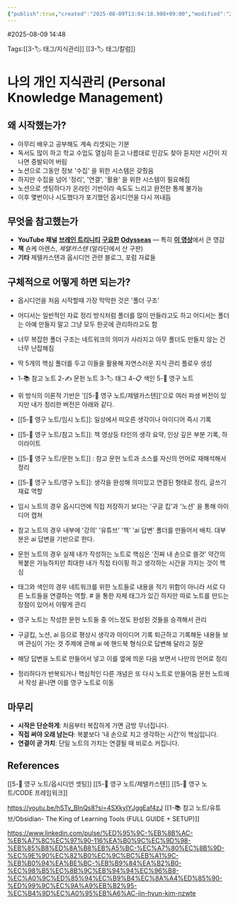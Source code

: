 ```yaml
---
{"publish":true,"created":"2025-08-09T13:04:18.988+09:00","modified":"2025-08-09T15:24:37.493+09:00","cssclasses":""}
---
```


#2025-08-09 14:48

Tags:[[3-🏷️ 태그/지식관리]] [[3-🏷️ 태그/칼럼]]

# 나의 개인 지식관리 (Personal Knowledge Management)

## 왜 시작했는가?

- 아무리 배우고 공부해도 계속 리셋되는 기분
- 독서도 많이 하고 학교 수업도 열심히 듣고 나름대로 인강도 찾아 듣지만 시간이 지나면 증발되어 버림
- 노션으로 그동안 정보 '수집' 을 위한 시스템은 갖췄음
- 하지만 수집을 넘어 '정리', '연결', '활용' 을 위한 시스템이 필요해짐
- 노션으로 셋팅하다가 온라인 기반이라 속도도 느리고 완전한 통제 불가능
- 이후 몇번이나 시도했다가 포기했던 옵시디언을 다시 꺼내듬

## 무엇을 참고했는가
- **YouTube 채널** [**브레인 트리니티**](https://www.youtube.com/@brain.trinity) [**구요한**](https://www.youtube.com/@cmdspace) [**Odysseas**](https://www.youtube.com/@odysseas__/featured) — 특히 [**이 영상**](https://youtu.be/hSTy_BInQs8?si=77dCg4TNsznLXPAQ)에서 큰 영감
- **책** 숀케 아렌스, _제텔카스텐_ (알라딘에서 산 구판)
- **기타** 제텔카스텐과 옵시디언 관련 블로그, 포럼 자료들

## 구체적으로 어떻게 하면 되는가?

- 옵시디언을 처음 시작할때 가장 막막한 것은 '폴더 구조' 
- 어디서는 일반적인 자료 정리 방식처럼 폴더를 많이 만들라고도 하고 어디서는 폴더는 아예 만들지 말고 그냥 모두 한곳에 관리하라고도 함 
- 너무 복잡한 폴더 구조는 네트워크의 의미가 사라지고 아무 폴더도 만들지 않는 건 너무 난잡해짐 

- 딱 5개의 핵심 폴더를 두고 이들을 활용해 자연스러운 지식 관리 플로우 생성 
- 1-📚 참고 노트 2-✍️ 문헌 노트 3-🏷️ 태그 4-📋 색인 5-💎 영구 노트 

- 위 방식의 이론적 기반은 '[[5-💎 영구 노트/제텔카스텐]]'으로 여러 파생 버전이 있지만 내가 정리한 버전은 아래와 같다.
- [[5-💎 영구 노트/임시 노트]]: 일상에서 떠오른 생각이나 아이디어 즉시 기록
- [[5-💎 영구 노트/참고 노트]]: 책 영상등 타인의 생각 요약, 인상 깊은 부분 기록, 하이라이트
- [[5-💎 영구 노트/문헌 노트]] : 참고 문헌 노트과 소스를 자신의 언어로 재해석해서 정리
- [[5-💎 영구 노트/영구 노트]]: 생각을 완성해 의미있고 연결된 형태로 정리, 글쓰기 재료 역할 

- 임시 노트의 경우 옵시디언에 직접 저장하기 보다는 '구글 킵'과 '노션' 을 통해 아이디어 캡쳐
- 참고 노트의 경우 내부에 '강의' '유튜브' '책' 'ai 답변' 폴더를 만들어서 배치. 대부분은 ai 답변을 기반으로 한다. 
- 문헌 노트의 경우 실제 내가 작성하는 노트로 핵심은 '진짜 내 손으로 쓸것' 약간의 복붙은 가능하지만 최대한 내가 직접 타이핑 하고 생각하는 시간을 가지는 것이 핵심
- 태그와 색인의 경우 네트워크를 위한 노트들로 내용을 적기 위함이 아니라 서로 다른 노트들을 연결하는 역할. # 을 통한 자체 태그가 있긴 하지만 따로 노트를 만드는 장점이 있어서 이렇게 관리 
- 영구 노트는 작성한 문헌 노트들 중 어느정도 완성된 것들을 승격해서 관리

- 구글킵, 노션, ai 등으로 평상시 생각과 아이디어 기록 퇴근하고 기록해둔 내용들 보며 관심이 가는 것 주제에 관해 ai 에 핸드북 형식으로 답변해 달라고 질문
- 해당 답변을 노트로 만들어서 넣고 이를 옆에 띄운 다음 보면서 나만의 언어로 정리 
- 정리하다가 반복되거나 핵심적인 다른 개념은 또 다시 노트로 만들어둠 문헌 노트에서 작성 끝나면 이를 영구 노트로 이동

## 마무리
- **시작은 단순하게**: 처음부터 복잡하게 가면 금방 무너집니다.
- **직접 써야 오래 남는다**: 복붙보다 ‘내 손으로 치고 생각하는 시간’이 핵심입니다.
- **연결이 곧 가치**: 단일 노트의 가치는 연결될 때 비로소 커집니다.

## References
[[5-💎 영구 노트/옵시디언 셋팅]]
[[5-💎 영구 노트/제텔카스텐]]
[[5-💎 영구 노트/CODE 프레임워크]]

https://youtu.be/hSTy_BInQs8?si=4SXkyIYJggEaf4zJ
[[1-📚 참고 노트/유튜브/Obsidian- The King of Learning Tools (FULL GUIDE + SETUP)]]

https://www.linkedin.com/pulse/%ED%95%9C-%EB%8B%AC-%EB%A7%8C%EC%97%90-116%EA%B0%9C%EC%9D%98-%EB%85%B8%ED%8A%B8%EB%A5%BC-%EC%A7%80%EC%8B%9D-%EC%9E%90%EC%82%B0%EC%9C%BC%EB%A1%9C-%EB%B0%94%EA%BE%BC-%EB%B9%84%EA%B2%B0-%EC%98%B5%EC%8B%9C%EB%94%94%EC%96%B8-%EC%A0%9C%ED%85%94%EC%B9%B4%EC%8A%A4%ED%85%90-%ED%99%9C%EC%9A%A9%EB%B2%95-%EC%B4%9D%EC%A0%95%EB%A6%AC-jin-hyun-kim-nzwte